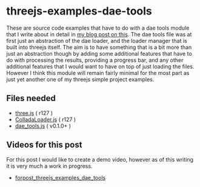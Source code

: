 # threejs-examples-dae-tools

These are source code examples that have to do with a dae tools module that I write about in detail in [my blog post on this](https://dustinpfister.github.io/2021/06/25/threejs-examples-dae-tools/). The dae tools file was at first just an abstraction of the dae loader, and the loader manager that is built into threejs itself. The aim is to have something that is a bit more than just an abstraction though by adding some additional features that have to do with processing the results, providing a progress bar, and any other additional features that I would want to have on top of just loading the files. However I think this module will remain fairly minimal for the most part as just yet another one of my threejs simple project examples.

## Files needed

* [three.js](https://github.com/mrdoob/three.js/blob/r127/build/three.min.js)  ( r127 )
* [ColladaLoader.js](https://github.com/mrdoob/three.js/blob/r127/examples/js/loaders/ColladaLoader.js) ( r127 )
* [dae_tools.js](https://github.com/dustinpfister/test_threejs/tree/master/views/js/utils/dae_tools) ( v0.1.0+ )


## Videos for this post

For this post I would like to create a demo video, however as of this writing it is very much a work in progress.

* [forpost_threejs_examples_dae_tools](https://github.com/dustinpfister/test_threejs/tree/master/views/videos/forpost_threejs_examples_dae_tools)


